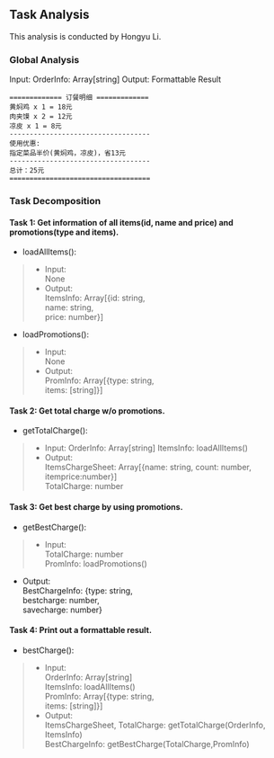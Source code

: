 ## Task Analysis
This analysis is conducted by Hongyu Li.

### Global Analysis
Input:
  OrderInfo: Array[string]
Output:
  Formattable Result
  ```
  ============= 订餐明细 =============
  黄焖鸡 x 1 = 18元
  肉夹馍 x 2 = 12元
  凉皮 x 1 = 8元
  -----------------------------------
  使用优惠:
  指定菜品半价(黄焖鸡，凉皮)，省13元
  -----------------------------------
  总计：25元
  ===================================
  ```

### Task Decomposition
#### Task 1: Get information of all items(id, name and price) and promotions(type and items).
* loadAllItems():
> - Input:  
      None
> - Output:  
      ItemsInfo: Array[{id: string,  
                        name: string,  
                        price: number}]

* loadPromotions():
> - Input:  
      None
> - Output:  
      PromInfo: Array[{type: string,  
                       items: [string]}]


#### Task 2: Get total charge w/o promotions.
* getTotalCharge():
> - Input:
      OrderInfo: Array[string]
      ItemsInfo: loadAllItems()
> - Output:  
      ItemsChargeSheet: Array[{name: string, count: number, itemprice:number}]  
      TotalCharge: number


#### Task 3: Get best charge by using promotions.
* getBestCharge():
> - Input:  
      TotalCharge: number  
      PromInfo: loadPromotions()
- Output:  
    BestChargeInfo: {type: string,  
                     bestcharge: number,  
                     savecharge: number}


#### Task 4: Print out a formattable result.
* bestCharge():
> - Input:  
    OrderInfo: Array[string]  
    ItemsInfo: loadAllItems()  
    PromInfo: Array[{type: string,  
                     items: [string]}]
> - Output:  
      ItemsChargeSheet, TotalCharge: getTotalCharge(OrderInfo, ItemsInfo)  
      BestChargeInfo: getBestCharge(TotalCharge,PromInfo)
